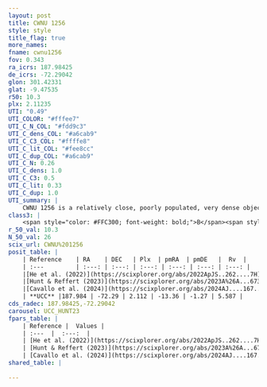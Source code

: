 ```yaml
---
layout: post
title: CWNU 1256
style: style
title_flag: true
more_names: 
fname: cwnu1256
fov: 0.343
ra_icrs: 187.98425
de_icrs: -72.29042
glon: 301.42331
glat: -9.47535
r50: 10.3
plx: 2.11235
UTI: "0.49"
UTI_COLOR: "#fffee7"
UTI_C_N_COL: "#fdd9c3"
UTI_C_dens_COL: "#a6cab9"
UTI_C_C3_COL: "#ffffe8"
UTI_C_lit_COL: "#fee8cc"
UTI_C_dup_COL: "#a6cab9"
UTI_C_N: 0.26
UTI_C_dens: 1.0
UTI_C_C3: 0.5
UTI_C_lit: 0.33
UTI_C_dup: 1.0
UTI_summary: |
    CWNU 1256 is a relatively close, poorly populated, very dense object of intermediate C3 quality. It was recently reported in the literature.
class3: |
    <span style="color: #FFC300; font-weight: bold;">B</span><span style="color: #FFC300; font-weight: bold;">B</span>
r_50_val: 10.3
N_50_val: 26
scix_url: CWNU%201256
posit_table: |
    | Reference    | RA    | DEC   | Plx  | pmRA  | pmDE   |  Rv  |
    | :---         | :---: | :---: | :---: | :---: | :---: | :---: |
    |[He et al. (2022)](https://scixplorer.org/abs/2022ApJS..262....7H) | 187.931 | -72.289 | 2.117 | -13.417 | -1.254 | -- |
    |[Hunt & Reffert (2023)](https://scixplorer.org/abs/2023A%26A...673A.114H) | 188.167 | -72.302 | 2.116 | -13.384 | -1.331 | 3.962 |
    |[Cavallo et al. (2024)](https://scixplorer.org/abs/2024AJ....167...12C) | 187.373 | -72.162 | 2.109 | -- | -- | -- |
    | **UCC** |187.984 | -72.29 | 2.112 | -13.36 | -1.27 | 5.587 | 
cds_radec: 187.98425,-72.29042
carousel: UCC_HUNT23
fpars_table: |
    | Reference |  Values |
    | :---  |  :---:  |
    | [He et al. (2022)](https://scixplorer.org/abs/2022ApJS..262....7H) | `A0=1.45, logAge=7.55` |
    | [Hunt & Reffert (2023)](https://scixplorer.org/abs/2023A%26A...673A.114H) | `AV50=1.186, diffAV50=1.194, MOD50=8.291, logAge50=7.871` |
    | [Cavallo et al. (2024)](https://scixplorer.org/abs/2024AJ....167...12C) | `AV50=0.98, dMod50=8.32, logAge50=8.46, [Fe/H]50=0.6` |
shared_table: |
    
---
```

